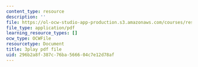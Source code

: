 ```yaml
---
content_type: resource
description: ''
file: https://ol-ocw-studio-app-production.s3.amazonaws.com/courses/res-18-006-calculus-revisited-single-variable-calculus-fall-2010/296b2a8f387c76ba566604c7e12d78af_A1bPRw9VBQo.pdf
file_type: application/pdf
learning_resource_types: []
ocw_type: OCWFile
resourcetype: Document
title: 3play pdf file
uid: 296b2a8f-387c-76ba-5666-04c7e12d78af
---
```

